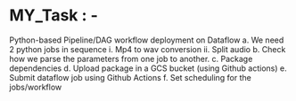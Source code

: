 # MY_Task : - 

Python-based Pipeline/DAG workflow deployment on Dataflow 
a.	We need 2 python jobs in sequence
i.	Mp4 to wav conversion
ii.	Split audio
b.	Check how we parse the parameters from one job to another.
c.	Package dependencies
d.	Upload package in a GCS bucket (using Github actions)
e.	Submit dataflow job using Github Actions
f.	Set scheduling for the jobs/workflow

